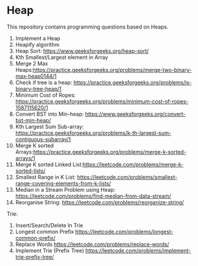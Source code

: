 # Heap
This repository contains programming questions based on Heaps.
1. Implement a Heap
2. Heapify algorithm
3. Heap Sort: https://www.geeksforgeeks.org/heap-sort/ 
4. Kth Smallest/Largest element in Array
5. Merge 2 Max Heaps:https://practice.geeksforgeeks.org/problems/merge-two-binary-max-heap0144/1 
6. Check if tree is a heap:  https://practice.geeksforgeeks.org/problems/is-binary-tree-heap/1 
7. Minimum Cost of Ropes: https://practice.geeksforgeeks.org/problems/minimum-cost-of-ropes-1587115620/1 
8. Convert BST into Min-heap: https://www.geeksforgeeks.org/convert-bst-min-heap/ 
9. Kth Largest Sum Sub-array: https://practice.geeksforgeeks.org/problems/k-th-largest-sum-contiguous-subarray/1 
10. Merge K sorted Arrays:https://practice.geeksforgeeks.org/problems/merge-k-sorted-arrays/1 
11. Merge K sorted Linked List:https://leetcode.com/problems/merge-k-sorted-lists/ 
12. Smallest Range in K List: https://leetcode.com/problems/smallest-range-covering-elements-from-k-lists/ 
13. Median in a Stream Problem using Heap: https://leetcode.com/problems/find-median-from-data-stream/
14. Reorganise String: https://leetcode.com/problems/reorganize-string/

  Trie:
  1. Insert/Search/Delete In Trie 
  2. Longest common Prefix https://leetcode.com/problems/longest-common-prefix/
  3. Replace Words https://leetcode.com/problems/replace-words/
  4. Implement Trie (Prefix Tree) https://leetcode.com/problems/implement-trie-prefix-tree/
